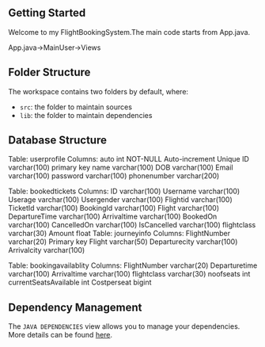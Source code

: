 ## Getting Started


Welcome to my FlightBookingSystem.The main code starts from App.java.
 
 App.java->MainUser->Views

## Folder Structure

The workspace contains two folders by default, where:

- `src`: the folder to maintain sources
- `lib`: the folder to maintain dependencies

## Database Structure
Table: userprofile
Columns:
          auto        int NOT-NULL Auto-increment Unique
          ID          varchar(100) primary key
          name        varchar(100) 
          DOB         varchar(100) 
          Email       varchar(100) 
          password    varchar(100) 
          phonenumber varchar(200)
        
Table: bookedtickets
Columns:
          ID              varchar(100) 
          Username        varchar(100) 
          Userage         varchar(100) 
          Usergender      varchar(100) 
          Flightid        varchar(100) 
          TicketId        varchar(100) 
          BookingId       varchar(100) 
          Flight          varchar(100) 
          DepartureTime   varchar(100) 
          Arrivaltime     varchar(100) 
          BookedOn        varchar(100) 
          CancelledOn     varchar(100) 
          IsCancelled     varchar(100) 
          flightclass     varchar(30)
          Amount          float
Table: journeyinfo
Columns:
        FlightNumber            varchar(20)  Primary key
        Flight                  varchar(50) 
        Departurecity           varchar(100) 
        Arrivalcity             varchar(100) 

Table: bookingavailablity
Columns:
        FlightNumber            varchar(20)
        Departuretime           varchar(100) 
        Arrivaltime             varchar(100) 
        flightclass             varchar(30) 
        noofseats               int 
        currentSeatsAvailable   int 
        Costperseat             bigint
        
## Dependency Management

The `JAVA DEPENDENCIES` view allows you to manage your dependencies. More details can be found [here](https://github.com/microsoft/vscode-java-pack/blob/master/release-notes/v0.9.0.md#work-with-jar-files-directly).
